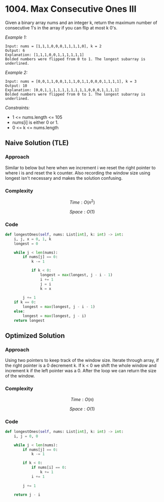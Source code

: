 # 1004. Max Consecutive Ones III
Given a binary array nums and an integer k, return the maximum number of consecutive 1's in the array if you can flip at most k 0's.

*Example 1:*

```
Input: nums = [1,1,1,0,0,0,1,1,1,1,0], k = 2
Output: 6
Explanation: [1,1,1,0,0,1,1,1,1,1,1]
Bolded numbers were flipped from 0 to 1. The longest subarray is underlined.
```

*Example 2:*

```
Input: nums = [0,0,1,1,0,0,1,1,1,0,1,1,0,0,0,1,1,1,1], k = 3
Output: 10
Explanation: [0,0,1,1,1,1,1,1,1,1,1,1,0,0,0,1,1,1,1]
Bolded numbers were flipped from 0 to 1. The longest subarray is underlined.
```

*Constraints:*
* 1 <= nums.length <= 105
* nums[i] is either 0 or 1.
* 0 <= k <= nums.length


## Naive Solution (TLE)

### Approach
Similar to below but here when we increment i we reset the right pointer to where i is and reset the k counter. Also recording the window size using longest isn't necessary and makes the solution confusing.

### Complexity
$$Time: O(n^2)$$

$$Space: O(1)$$

### Code
```py
def longestOnes(self, nums: List[int], k: int) -> int:
    i, j, x = 0, 1, k
    longest = 0

    while j < len(nums):
        if nums[j] == 0:
            k -= 1

            if k < 0:
                longest = max(longest, j - i - 1)
                i += 1
                j = i
                k = x
                        
        j += 1
    if k == 0:
        longest = max(longest, j - i - 1) 
    else:
        longest = max(longest, j - i) 
    return longest
```

## Optimized Solution

### Approach
Using two pointers to keep track of the window size. Iterate through array, if the right pointer is a 0 decrement k. If k < 0 we shift the whole window and increment k if the left pointer was a 0. After the loop we can return the size of the window.

### Complexity
$$Time: O(n)$$

$$Space: O(1)$$

### Code
```py
def longestOnes(self, nums: List[int], k: int) -> int:
    i, j = 0, 0

    while j < len(nums):
        if nums[j] == 0:
            k -= 1

        if k < 0:
            if nums[i] == 0:
                k += 1
            i += 1
                        
        j += 1

    return j - i
```
